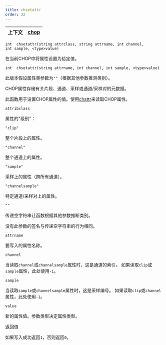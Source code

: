 ```yaml
---
title: chsetattr
order: 22
---
```


| 上下文 | [chop](../contexts/chop.html) |
| --- | --- |

`int  chsetattr(string attrclass, string attrname, int channel, int sample, <type>value)`

在当前CHOP中将属性设置为给定值。

`int  chsetattr(string attrname, int channel, int sample, <type>value)`

此版本假设属性类参数为`""`（根据其他参数推测类别）。

CHOP属性存储有关片段、通道、采样或通道/采样对的元数据。

此函数用于设置CHOP属性的值。使用[chattr](chattr.html "读取CHOP属性。")来读取CHOP属性。

`attribclass`

属性的"级别"：

`"clip"`

整个片段上的属性。

`"channel"`

整个通道上的属性。

`"sample"`

采样上的属性（跨所有通道）。

`"channelsample"`

特定通道/采样对上的属性。

`""`

传递空字符串让函数根据其他参数推断类别。

没有此参数的签名与传递空字符串的行为相同。

`attrname`

要写入的属性名称。

`channel`

当读取`channel`或`channelsample`属性时，这是通道的索引。
如果读取`clip`或`sample`属性，此处使用`-1`。

`sample`

当读取`sample`或`channelsample`属性时，这是采样编号。
如果读取`clip`或`channel`属性，此处使用`-1`。

`value`

新的属性值。参数类型决定属性类型。

返回值

如果写入成功返回`1`，否则返回`0`。
